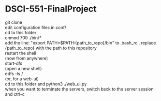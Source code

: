 # DSCI-551-FinalProject
git clone</br>
edit configuration files in conf/</br>
cd to this folder </br>
chmod 700 ./bin/*</br>
add the line: "export PATH=$PATH:{path_to_repo}/bin" to .bash_rc , replace {path_to_repo} with the path to this repository</br>
restart the shell</br>
(now from anywhere)</br>
start-dfs </br>
(open a new shell)</br>
edfs -ls / </br>
(or, for a web-ui) </br>
cd to this folder and python3 ./web_ui.py </br>
when you want to terminate the servers, switch back to the server session and ctrl-c</br>


